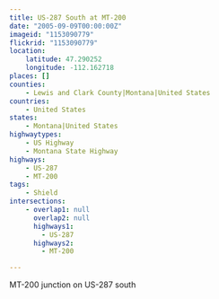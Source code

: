 ```yaml
---
title: US-287 South at MT-200
date: "2005-09-09T00:00:00Z"
imageid: "1153090779"
flickrid: "1153090779"
location:
    latitude: 47.290252
    longitude: -112.162718
places: []
counties:
    - Lewis and Clark County|Montana|United States
countries:
    - United States
states:
    - Montana|United States
highwaytypes:
    - US Highway
    - Montana State Highway
highways:
    - US-287
    - MT-200
tags:
    - Shield
intersections:
    - overlap1: null
      overlap2: null
      highways1:
        - US-287
      highways2:
        - MT-200

---
```

MT-200 junction on US-287 south